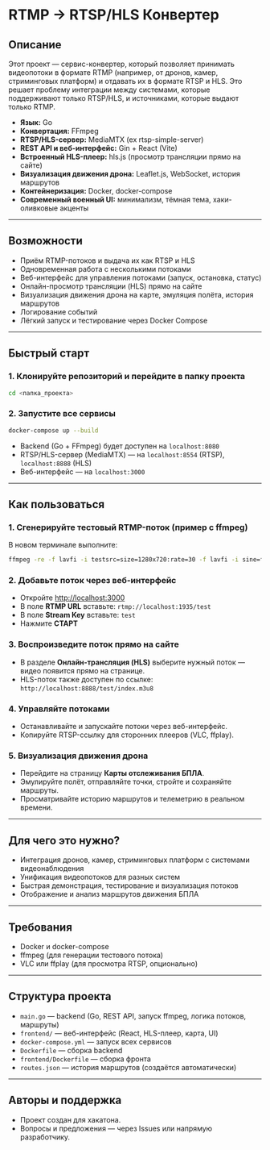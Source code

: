 # RTMP → RTSP/HLS Конвертер

## Описание

Этот проект — сервис-конвертер, который позволяет принимать видеопотоки в формате RTMP (например, от дронов, камер, стриминговых платформ) и отдавать их в формате RTSP и HLS. Это решает проблему интеграции между системами, которые поддерживают только RTSP/HLS, и источниками, которые выдают только RTMP.

- **Язык:** Go
- **Конвертация:** FFmpeg
- **RTSP/HLS-сервер:** MediaMTX (ex rtsp-simple-server)
- **REST API и веб-интерфейс:** Gin + React (Vite)
- **Встроенный HLS-плеер:** hls.js (просмотр трансляции прямо на сайте)
- **Визуализация движения дрона:** Leaflet.js, WebSocket, история маршрутов
- **Контейнеризация:** Docker, docker-compose
- **Современный военный UI:** минимализм, тёмная тема, хаки-оливковые акценты

---

## Возможности

- Приём RTMP-потоков и выдача их как RTSP и HLS
- Одновременная работа с несколькими потоками
- Веб-интерфейс для управления потоками (запуск, остановка, статус)
- Онлайн-просмотр трансляции (HLS) прямо на сайте
- Визуализация движения дрона на карте, эмуляция полёта, история маршрутов
- Логирование событий
- Лёгкий запуск и тестирование через Docker Compose

---

## Быстрый старт

### 1. Клонируйте репозиторий и перейдите в папку проекта

```sh
cd <папка_проекта>
```

### 2. Запустите все сервисы

```sh
docker-compose up --build
```

- Backend (Go + FFmpeg) будет доступен на `localhost:8080`
- RTSP/HLS-сервер (MediaMTX) — на `localhost:8554` (RTSP), `localhost:8888` (HLS)
- Веб-интерфейс — на `localhost:3000`

---

## Как пользоваться

### 1. Сгенерируйте тестовый RTMP-поток (пример с ffmpeg)

В новом терминале выполните:

```sh
ffmpeg -re -f lavfi -i testsrc=size=1280x720:rate=30 -f lavfi -i sine=frequency=1000 -c:v libx264 -c:a aac -f flv rtmp://localhost:1935/test
```

### 2. Добавьте поток через веб-интерфейс

- Откройте [http://localhost:3000](http://localhost:3000)
- В поле **RTMP URL** вставьте: `rtmp://localhost:1935/test`
- В поле **Stream Key** вставьте: `test`
- Нажмите **СТАРТ**

### 3. Воспроизведите поток прямо на сайте

- В разделе **Онлайн-трансляция (HLS)** выберите нужный поток — видео появится прямо на странице.
- HLS-поток также доступен по ссылке: `http://localhost:8888/test/index.m3u8`

### 4. Управляйте потоками

- Останавливайте и запускайте потоки через веб-интерфейс.
- Копируйте RTSP-ссылку для сторонних плееров (VLC, ffplay).

### 5. Визуализация движения дрона

- Перейдите на страницу **Карты отслеживания БПЛА**.
- Эмулируйте полёт, отправляйте точки, стройте и сохраняйте маршруты.
- Просматривайте историю маршрутов и телеметрию в реальном времени.

---

## Для чего это нужно?

- Интеграция дронов, камер, стриминговых платформ с системами видеонаблюдения
- Унификация видеопотоков для разных систем
- Быстрая демонстрация, тестирование и визуализация потоков
- Отображение и анализ маршрутов движения БПЛА

---

## Требования

- Docker и docker-compose
- ffmpeg (для генерации тестового потока)
- VLC или ffplay (для просмотра RTSP, опционально)

---

## Структура проекта

- `main.go` — backend (Go, REST API, запуск ffmpeg, логика потоков, маршруты)
- `frontend/` — веб-интерфейс (React, HLS-плеер, карта, UI)
- `docker-compose.yml` — запуск всех сервисов
- `Dockerfile` — сборка backend
- `frontend/Dockerfile` — сборка фронта
- `routes.json` — история маршрутов (создаётся автоматически)

---

## Авторы и поддержка

- Проект создан для хакатона.
- Вопросы и предложения — через Issues или напрямую разработчику.
